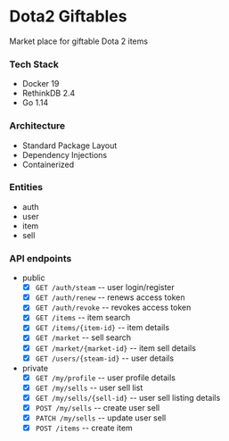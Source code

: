 # Dota2 Giftables

Market place for giftable Dota 2 items

### Tech Stack

- Docker 19
- RethinkDB 2.4
- Go 1.14

### Architecture

- Standard Package Layout
- Dependency Injections
- Containerized

### Entities

- auth
- user
- item
- sell

### API endpoints

- public
    - [x] `GET /auth/steam` -- user login/register
    - [x] `GET /auth/renew` -- renews access token
    - [x] `GET /auth/revoke` -- revokes access token
    - [x] `GET /items` -- item search
    - [x] `GET /items/{item-id}` -- item details
    - [x] `GET /market` -- sell search
    - [x] `GET /market/{market-id}` -- item sell details
    - [x] `GET /users/{steam-id}` -- user details

- private
    - [x] `GET /my/profile` -- user profile details
    - [x] `GET /my/sells` -- user sell list
    - [x] `GET /my/sells/{sell-id}` -- user sell listing details
    - [x] `POST /my/sells` -- create user sell
    - [x] `PATCH /my/sells` -- update user sell
    - [x] `POST /items` -- create item
